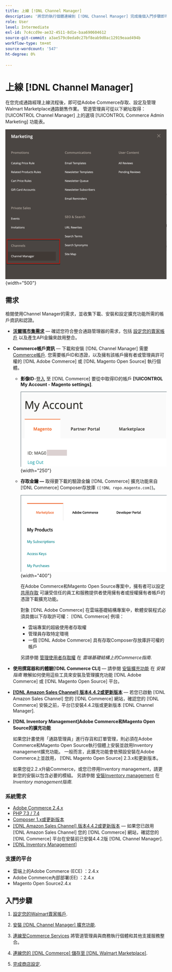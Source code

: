 ```yaml
---
title: 上線 [!DNL Channel Manager]
description: '將您的執行個體連線到 [!DNL Channel Manager] 完成幾個入門步驟即可完成服務。'
role: User
level: Intermediate
exl-id: 7c4ccd9e-ae32-4511-8d1e-baa690604612
source-git-commit: a3ae579c0eda0c27bf8eab9d0ac12919eaad494b
workflow-type: tm+mt
source-wordcount: '547'
ht-degree: 0%

---
```



# 上線 [!DNL Channel Manager]

在您完成通路經理上線流程後，即可從Adobe Commerce存取、設定及管理Walmart Marketplace通路銷售作業。 管道管理員可從以下網址取得： [!UICONTROL Channel Manager] 上的選項 [!UICONTROL Commerce Admin Marketing] 功能表。

![[!DNL Channel Manager] 「管理員」檢視中的選項](assets/channel-manager-admin-view.png){width="500"}

## 需求

檢閱使用Channel Manager的需求，並收集下載、安裝和設定擴充功能所需的帳戶資訊和認證。

- **[沃爾瑪市集需求](walmart-requirements.md)** — 確認您符合整合通路管理器的需求，包括 [設定您的賣家帳戶](https://sellerhelp.walmart.com/seller/s/guide?article=000008219) 以及產生API金鑰來啟用整合。

- **Commerce帳戶資訊** — 下載和安裝 [!DNL Channel Manager] 需要 [Commerce帳戶](https://experienceleague.adobe.com/docs/commerce-admin/start/commerce-account/commerce-account-create.html). 您需要帳戶ID和憑證，以及擁有該帳戶擁有者或管理員許可權的 [!DNL Adobe Commerce] 或 [!DNL Magento Open Source] 執行個體。

   - **影像ID**-[登入](https://account.magento.com/customer/account/login/) 至 [!DNL Commerce] 要從中取得ID的帳戶 **[!UICONTROL My Account - Magento settings]**.

      ![[!DNL MAGEID] 於 [!DNL Commerce] 帳戶設定](assets/mageid-my-commerce-account.png){width="250"}

   - **存取金鑰 —** 取得要下載的驗證金鑰 [!DNL Commerce] 擴充功能來自 [!DNL Commerce] Composer存放庫 `([!DNL repo.magento.com]`)。

      ![[!UICONTROL Commerce Marketplace access keys]](assets/commerce-marketplace-access-keys.png){width="400"}

      在Adobe Commerce和Magento Open Source專案中，擁有者可以設定 [共用存取](https://experienceleague.adobe.com/docs/commerce-admin/start/commerce-account/commerce-account-share.html) 可讓受信任的員工和服務提供者使用擁有者或授權擁有者帳戶的憑證下載擴充功能。

      對象 [!DNL Adobe Commerce] 在雲端基礎結構專案中，軟體安裝程式必須具備以下存取許可權： [!DNL Commerce] 例項：

      - 雲端專案的超級使用者存取權
      - 管理員存取特定環境
      - 一個 [!DNL Adobe Commerce] 具有存取Composer存放庫許可權的帳戶

      另請參閱 [管理使用者存取權](https://experienceleague.adobe.com/docs/commerce-cloud-service/user-guide/project/user-access.html) 在 *雲端基礎結構上的Commerce指南*.


- **使用撰寫器和的體驗[!DNL Commerce CLI]** — 請參閱 [安裝擴充功能](https://experienceleague.adobe.com/docs/commerce-operations/installation-guide/tutorials/extensions.html) 在 *安裝指南* 瞭解如何使用這些工具來安裝及管理擴充功能 [!DNL Adobe Commerce] 或 [!DNL Magento Open Source] 平台。

- **[[!DNL Amazon Sales Channel] 版本4.4.2或更新版本](https://experienceleague.adobe.com/docs/commerce-channels/amazon/release-notes.html)** — 若您已啟動 [!DNL Amazon Sales Channel] 您的 [!DNL Commerce] 網站，確認您的 [!DNL Commerce] 安裝之前，平台已安裝4.4.2版或更新版本 [!DNL Channel Manager].

- **[!DNL Inventory Management]Adobe Commerce和Magento Open Source的擴充功能**

   如果您計畫使用「通路管理員」進行存貨和訂單管理，則必須在Adobe Commerce和Magento Open Source執行個體上安裝並啟用Inventory management擴充功能。 一般而言，此擴充功能會依預設安裝在Adobe Commerce上並啟用， [!DNL Magento Open Source] 2.3.x和更新版本。

   如果您從2.2.x升級Commerce，或您已停用Inventory management，請更新您的安裝以包含必要的模組。 另請參閱 [安裝Inventory management](https://experienceleague.adobe.com/docs/commerce-admin/inventory/get-started/install-update.html) 在 *Inventory management指南*.

### 系統需求

- [Adobe Commerce 2.4.x](https://experienceleague.adobe.com/docs/commerce-operations/release/versions.html)
- [PHP 7.3 / 7.4](https://experienceleague.adobe.com/docs/commerce-operations/installation-guide/prerequisites/php-settings.html)
- [Composer 1.x或更新版本](https://experienceleague.adobe.com/docs/commerce-cloud-service/user-guide/develop/overview.html)
- [[!DNL Amazon Sales Channel] 版本4.4.2或更新版本](https://experienceleague.adobe.com/docs/commerce-channels/amazon/release-notes.html) — 如果您已啟用 [!DNL Amazon Sales Channel] 您的 [!DNL Commerce] 網站，確認您的 [!DNL Commerce] 平台在安裝前已安裝4.4.2版 [!DNL Channel Manager].
- [[!DNL Inventory Management]](https://experienceleague.adobe.com/docs/commerce-admin/inventory/get-started/install-update.html)

### 支援的平台

- 雲端上的Adobe Commerce (ECE) ：2.4.x
- Adobe Commerce內部部署(EE) ：2.4.x
- Magento Open Source2.4.x

## 入門步驟

1. [設定您的Walmart賣家帳戶](https://seller.walmart.com/signup?q=&amp;origin=solution_provider&amp;src=0014M00001zivMp).

1. [安裝 [!DNL Channel Manager] 擴充功能](install.md).

1. [連線至Commerce Services](connect.md) 將管道管理員與商務執行個體和其他支援服務整合。

1. [連線您的 [!DNL Commerce] 儲存至 [!DNL Walmart Marketplace]](connect-marketplace.md).

1. [完成商店設定](complete-sales-channel-store-setup.md).
